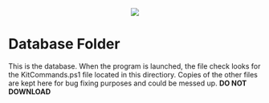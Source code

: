 <p align="center">
  <img src="https://github.com/FlameSpyro/Cyber-Security-Survival-Kit/assets/70916199/71130dc6-b10a-4af2-a76c-688902441c98" />
</p>

# Database Folder
This is the database. When the program is launched, the file check looks for the KitCommands.ps1 file located in this directiory. Copies of the other files are kept here for bug fixing purposes and could be messed up. **DO NOT DOWNLOAD**
